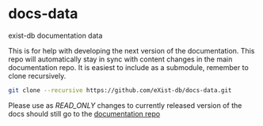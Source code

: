 # docs-data
exist-db documentation data

This is for help with developing the next version of the documentation. 
This repo will automatically stay in sync with content changes in the main documentation repo. 
It is easiest to include as a submodule, remember to clone recursively.

```bash
git clone --recursive https://github.com/eXist-db/docs-data.git
```

Please use as *READ_ONLY* changes to currently released version of the docs should still go to the [documentation repo](https://github.com/exist-db/documentation)
